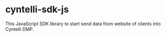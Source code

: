 # cyntelli-sdk-js

This JavaScript SDK library to start send data from website of clients into Cyntelli DMP.